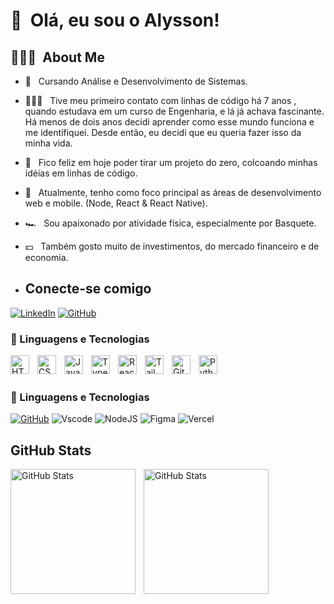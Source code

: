 <h1>👋 &nbsp;Olá, eu sou o Alysson! </h1>

<h2> 👨🏻‍💻 &nbsp;About Me </h2>

- 🚀 &nbsp; Cursando Análise e Desenvolvimento de Sistemas.
- 👨🏻‍💻 &nbsp; Tive meu primeiro contato com linhas de código há 7  anos , quando estudava em um curso de Engenharia, e lá já achava fascinante. Há menos de dois anos decidi aprender como esse mundo funciona e me identifiquei. Desde então, eu decidi que eu queria fazer isso da minha vida.
- 💚 &nbsp; Fico feliz em hoje poder tirar um projeto do zero, colcoando minhas idéias em linhas de código.
- 🚀 &nbsp; Atualmente, tenho como foco principal as áreas de desenvolvimento web e mobile. (Node, React & React Native).
- 🏎 &nbsp; Sou apaixonado por atividade física, especialmente por Basquete.
- 💵 &nbsp; Também gosto muito de investimentos, do mercado financeiro e de economia.
  
- ## Conecte-se comigo

[![LinkedIn](https://img.shields.io/badge/LinkedIn-0077B5?style=for-the-badge&logo=linkedin&logoColor=white)](https://www.linkedin.com/in/alysson-c-6153b5202)
[![GitHub](https://img.shields.io/badge/GitHub-100000?style=for-the-badge&logo=github&logoColor=white)](https://github.com/ProgCaetano)

### 🤖 Linguagens e Tecnologias

<img 
    align="left" 
    alt="HTML"
    title="HTML" 
    width="30px" 
    style="padding-right: 10px;" 
    src="https://cdn.jsdelivr.net/gh/devicons/devicon@latest/icons/html5/html5-original.svg" 
/>
<img 
    align="left" 
    alt="CSS" 
    title="CSS"
    width="30px" 
    style="padding-right: 10px;" 
    src="https://cdn.jsdelivr.net/gh/devicons/devicon@latest/icons/css3/css3-original.svg" 
/>
<img 
    align="left" 
    alt="JavaScript" 
    title="JavaScript"
    width="30px" 
    style="padding-right: 10px;" 
    src="https://cdn.jsdelivr.net/gh/devicons/devicon@latest/icons/javascript/javascript-original.svg" 
/>
<img 
    align="left" 
    alt="TypeScript"
    title="TypeScript" 
    width="30px" 
    style="padding-right: 10px;" 
    src="https://cdn.jsdelivr.net/gh/devicons/devicon@latest/icons/typescript/typescript-original.svg" 
/>
<img 
    align="left" 
    alt="React"
    title="React" 
    width="30px" 
    style="padding-right: 10px;" 
    src="https://cdn.jsdelivr.net/gh/devicons/devicon@latest/icons/react/react-original.svg" 
/>
<img 
    align="left" 
    alt="Tailwind" 
    title="Tailwind"
    width="30px" 
    style="padding-right: 10px;" 
    src="https://cdn.jsdelivr.net/gh/devicons/devicon@latest/icons/tailwindcss/tailwindcss-original.svg" 
/>

<img 
    align="left" 
    alt="Git" 
    title="Git"
    width="30px" 
    style="padding-right: 10px;" 
    src="https://cdn.jsdelivr.net/gh/devicons/devicon@latest/icons/git/git-original.svg" 
/>
<img 
    align="left" 
    alt="Python" 
    title="Python"
    width="30px" 
    style="padding-right: 10px;" 
    src="https://cdn.jsdelivr.net/gh/devicons/devicon@latest/icons/python/python-original.svg" 
/>

<br/>
<br/>

### 🤖 Linguagens e Tecnologias


[![GitHub](https://img.shields.io/badge/GitHub-000?style=for-the-badge&logo=github&logoColor=30A3DC)](https://docs.github.com/)
![Vscode](https://img.shields.io/badge/Vscode-007ACC?style=for-the-badge&logo=visual-studio-code&logoColor=white)
![NodeJS](https://img.shields.io/badge/node.js-6DA55F?style=for-the-badge&logo=node.js&logoColor=white)
![Figma](https://img.shields.io/badge/Figma-696969?style=for-the-badge&logo=figma&logoColor=figma)
![Vercel](https://img.shields.io/badge/Vercel-000?style=for-the-badge&logo=git&logoColor=E94D5F)

## GitHub Stats

<p>
  <img 
    align="left" 
    alt="GitHub Stats" 
    height="200" 
    style="padding-right: 10px;" 
    src="https://github-readme-stats.vercel.app/api?username=AlyssonCaetano&show_icons=true&theme=tokyonight&include_all_commits=true&locale=pt-br" 
  />

<img 
      align="left" 
      alt="GitHub Stats" 
      height="200" 
      src="https://github-readme-stats.vercel.app/api/top-langs/?username=AlyssonCaetano&theme=tokyonight&layout=compact&custom_title=Tecnologias&langs_count=9" 
  />

</p>



